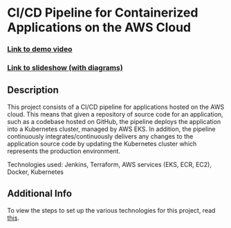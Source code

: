# CI/CD Pipeline for Containerized Applications on the AWS Cloud

### [Link to demo video](https://www.youtube.com/watch?v=tR4UmLa0-Qo)

### [Link to slideshow (with diagrams)](https://docs.google.com/presentation/d/15Ocx_kM3NZPsPPqHI3kOabuNE8D6miDCyZqYyA8qD-o/edit?usp=sharing)

## Description

This project consists of a CI/CD pipeline for applications hosted on the AWS cloud. This means that given a repository of source code for an application, such as a codebase hosted on GitHub, the pipeline deploys the application into a Kubernetes cluster, managed by AWS EKS. In addition, the pipeline continuously integrates/continuously delivers any changes to the application source code by updating the Kubernetes cluster which represents the production environment.

Technologies used: Jenkins, Terraform, AWS services (EKS, ECR, EC2), Docker, Kubernetes

## Additional Info

To view the steps to set up the various technologies for this project, read [this](./Setup.md).

